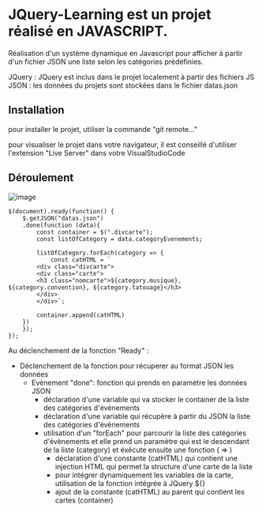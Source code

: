 # JQuery-Learning est un projet réalisé en JAVASCRIPT.

Réalisation d'un système dynamique en Javascript pour afficher à partir d'un fichier JSON une liste selon les catégories prédéfinies.

JQuery : JQuery est inclus dans le projet localement à partir des fichiers JS
JSON : les données du projets sont stockées dans le fichier datas.json


## Installation

pour installer le projet, utiliser la commande "git remote..."

pour visualiser le projet dans votre navigateur, il est conseillé d'utiliser l'extension "Live Server" dans votre VisualStudioCode

## Déroulement 

![image](https://github.com/user-attachments/assets/dea5da73-ea77-4919-9703-223797d356e2)


```
$(document).ready(function() {
    $.getJSON("datas.json")
    .done(function (data){
        const container = $(".divcarte");
        const listOfCategory = data.categoryEvenements;

        listOfCategory.forEach(category => {
            const catHTML = `
        <div class="divcarte">
        <div class="carte">
        <h3 class="nomcarte">${category.musique}, ${category.convention}, ${category.tatouage}</h3>
        </div>
        </div>`;
        
        container.append(catHTML)
    })
    });
});
```


Au déclenchement de la fonction "Ready" :
  - Déclenchement de la fonction pour récuperer au format JSON les données
      - Evènement "done": fonction qui prends en paramètre les données JSON
        - déclaration d'une variable qui va stocker le container de la liste des catégories d'évènements
        - déclaration d'une variable qui récupère à partir du JSON la liste des catégories d'évènements
        - utilisation d'un "forEach" pour parcourir la liste des catégories d'évènements et elle prend un paramètre qui est le descendant de la liste (category) et éxécute ensuite une fonction ( => )
          - déclaration d'une constante (catHTML) qui contient une injection HTML qui permet la structure d'une carte de la liste
          - pour intégrer dynamiquement les variables de la carte, utilisation de la fonction intégrée à JQuery ${}
          - ajout de la constante (catHTML) au parent qui contient les cartes (container)
